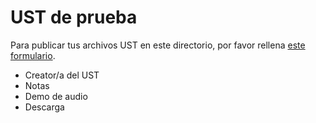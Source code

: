 # UST de prueba

Para publicar tus archivos UST en este directorio, por favor rellena [este formulario]().

- Creator/a del UST
- Notas
- Demo de audio
- Descarga
